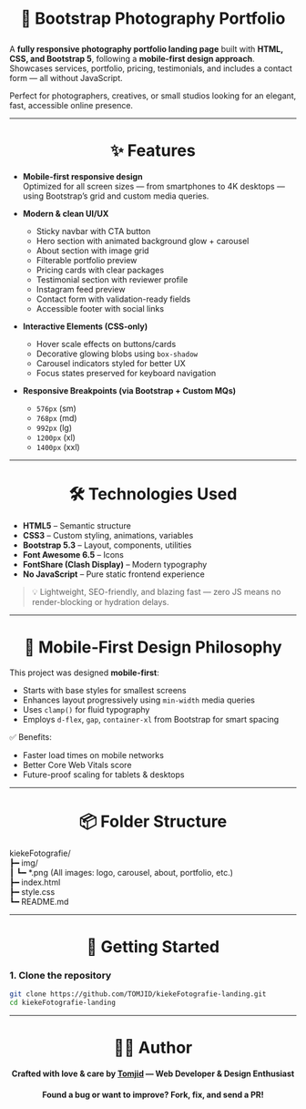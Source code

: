 ﻿<h1 align='center'>

📸 Bootstrap Photography Portfolio

</h1>

A **fully responsive photography portfolio landing page** built with **HTML, CSS, and Bootstrap 5**, following a **mobile-first design approach**. Showcases services, portfolio, pricing, testimonials, and includes a contact form — all without JavaScript.

Perfect for photographers, creatives, or small studios looking for an elegant, fast, accessible online presence.

---

<div align='center'>

# ✨ Features

</div>

- **Mobile-first responsive design**  
  Optimized for all screen sizes — from smartphones to 4K desktops — using Bootstrap’s grid and custom media queries.

- **Modern & clean UI/UX**

  - Sticky navbar with CTA button
  - Hero section with animated background glow + carousel
  - About section with image grid
  - Filterable portfolio preview
  - Pricing cards with clear packages
  - Testimonial section with reviewer profile
  - Instagram feed preview
  - Contact form with validation-ready fields
  - Accessible footer with social links

- **Interactive Elements (CSS-only)**

  - Hover scale effects on buttons/cards
  - Decorative glowing blobs using `box-shadow`
  - Carousel indicators styled for better UX
  - Focus states preserved for keyboard navigation

- **Responsive Breakpoints (via Bootstrap + Custom MQs)**
  - `576px` (sm)
  - `768px` (md)
  - `992px` (lg)
  - `1200px` (xl)
  - `1400px` (xxl)

---

<div align='center'>

# 🛠️ Technologies Used

</div>

- **HTML5** – Semantic structure
- **CSS3** – Custom styling, animations, variables
- **Bootstrap 5.3** – Layout, components, utilities
- **Font Awesome 6.5** – Icons
- **FontShare (Clash Display)** – Modern typography
- **No JavaScript** – Pure static frontend experience

> 💡 Lightweight, SEO-friendly, and blazing fast — zero JS means no render-blocking or hydration delays.

---

<div align='center'>

# 📱 Mobile‑First Design Philosophy

</div>

This project was designed **mobile-first**:

- Starts with base styles for smallest screens
- Enhances layout progressively using `min-width` media queries
- Uses `clamp()` for fluid typography
- Employs `d-flex`, `gap`, `container-xl` from Bootstrap for smart spacing

✅ Benefits:

- Faster load times on mobile networks
- Better Core Web Vitals score
- Future-proof scaling for tablets & desktops

---

<div align='center'>

# 📦 Folder Structure

</div>

kiekeFotografie/  
┣━ img/  
┃ ┗━ \*.png (All images: logo, carousel, about, portfolio, etc.)  
┣━ index.html  
┣━ style.css  
┗━ README.md

---

<div align='center'>

# 🚀 Getting Started

</div>

### 1. Clone the repository

```bash
git clone https://github.com/TOMJID/kiekeFotografie-landing.git
cd kiekeFotografie-landing
```

---

<div align='center'>

# 👨‍💻 Author

</div>

<h4 align="center"> 
  Crafted with love & care by <a href="https://github.com/TOMJID">Tomjid</a> — Web Developer & Design Enthusiast 
</h4>

<h4 align='center'>
  Found a bug or want to improve? Fork, fix, and send a PR!
</h4>


